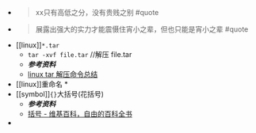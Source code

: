 - >xx只有高低之分，没有贵贱之别 #quote
- >展露出强大的实力才能震慑住宵小之辈，但也只能是宵小之辈 #quote
- [[linux]]`*.tar`
  * `tar -xvf file.tar` //解压 file.tar
  * ***参考资料***
  * [linux tar 解压命令总结](https://blog.51cto.com/u_15315240/3202782)
- [[linux]]重命名
  *
- [[symbol]]`{}`大括号(花括号)
  * ***参考资料***
  * [括号 - 维基百科，自由的百科全书](https://zh.wikipedia.org/wiki/%E6%8B%AC%E5%8F%B7 "括号 - 维基百科，自由的百科全书")
-